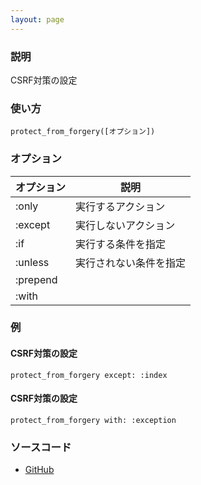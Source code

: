 ```yaml
---
layout: page
---
```

### 説明
CSRF対策の設定

### 使い方
    protect_from_forgery([オプション])

### オプション

オプション    | 説明
---------|------------
:only    | 実行するアクション
:except  | 実行しないアクション
:if      | 実行する条件を指定
:unless  | 実行されない条件を指定
:prepend |
:with    |

### 例
#### CSRF対策の設定
    protect_from_forgery except: :index

#### CSRF対策の設定
    protect_from_forgery with: :exception

### ソースコード
* [GitHub](https://github.com/rails/rails/blob/f33d52c95217212cbacc8d5e44b5a8e3cdc6f5b3/actionpack/lib/action_controller/metal/request_forgery_protection.rb#L135)